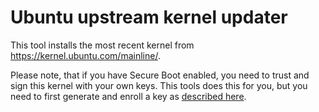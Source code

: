 # Ubuntu upstream kernel updater

This tool installs the most recent kernel from <https://kernel.ubuntu.com/mainline/>.

Please note, that if you have Secure Boot enabled, you need to trust and sign this kernel with your own keys. This tools does this for you, but you need to first generate and enroll a key as [described here](https://kernel.ubuntu.com/mainline/).
